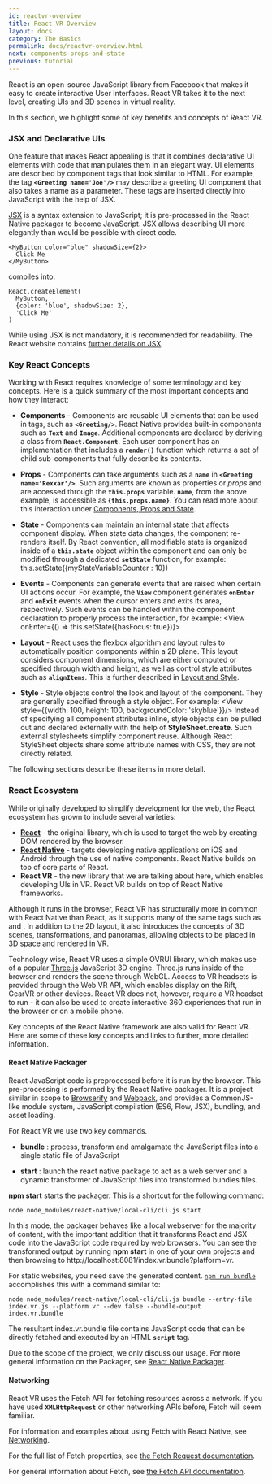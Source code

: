 ```yaml
---
id: reactvr-overview
title: React VR Overview
layout: docs
category: The Basics
permalink: docs/reactvr-overview.html
next: components-props-and-state
previous: tutorial
---
```


React is an open-source JavaScript library from Facebook that makes it easy to create interactive User Interfaces. React VR takes it to the next level, creating UIs and 3D scenes in virtual reality.

In this section, we highlight some of key benefits and concepts of React VR.


### JSX and Declarative UIs

One feature that makes React appealing is that it combines declarative UI elements with code that manipulates them in an elegant way.
UI elements are described by component tags that look similar to HTML. For example, the tag **`<Greeting name='Joe'/>`** may describe a greeting
UI component that also takes a name as a parameter. These tags are inserted directly into JavaScript with the help of JSX.

[JSX](https://facebook.github.io/react/docs/introducing-jsx.html) is a syntax extension to JavaScript;
it is pre-processed in the React Native packager to become JavaScript.
JSX allows describing UI more elegantly than would be possible with direct code.

```
<MyButton color="blue" shadowSize={2}>
  Click Me
</MyButton>
```

compiles into:

```
React.createElement(
  MyButton,
  {color: 'blue', shadowSize: 2},
  'Click Me'
)
```

While using JSX is not mandatory, it is recommended for readability.
The React website contains [further details on JSX](https://facebook.github.io/react/docs/jsx-in-depth.html).



### Key React Concepts

Working with React requires knowledge of some terminology and key concepts. Here is a quick summary of
the most important concepts and how they interact:

* **Components** - Components are reusable UI elements that can be used in tags, such as **`<Greeting/>`**. React Native provides built-in
components such as **`Text`** and **`Image`**. Additional components are declared by deriving a class from **`React.Component`**. Each user
component has an implementation that includes a **`render()`** function which returns a set of child sub-components that fully
describe its contents.

* **Props** - Components can take arguments such as a **`name`** in **`<Greeting name='Rexxar'/>`**. Such arguments are known as properties or *props* and are accessed through the **`this.props`** variable. **`name`**, from the above example, is accessible as **`{this.props.name}`**.
You can read more about this interaction under [Components, Props and State](docs/components-props-and-state.html).

* **State** - Components can maintain an internal state that affects component display. When state data changes, the component re-renders itself. By React convention, all modifiable state is organized inside of a **`this.state`** object within the component and can only be modified through
a dedicated **`setState`** function, for example:
        this.setState({myStateVariableCounter : 10})

* **Events** - Components can generate events that are raised when certain UI actions occur. For example, the **`View`** component generates
**`onEnter`** and **`onExit`** events when the cursor enters and exits its area, respectively. Such events can be handled within the
component declaration to properly process the interaction, for example:
        <View onEnter={() => this.setState({hasFocus: true})}>

* **Layout** - React uses the flexbox algorithm and layout rules to automatically position components within a 2D plane. This layout
considers component dimensions, which are either computed or specified through width and height, as well as control style attributes
such as **`alignItems`**. This is further described in [Layout and Style](docs/layout-and-style.html).

* **Style** - Style objects control the look and layout of the component. They are generally specified through a style object. For example:
        <View style={{width: 100, height: 100, backgroundColor: 'skyblue'}}/>
Instead of specifying all component attributes inline,
style objects can be pulled out and declared externally with the help of **StyleSheet.create**. Such external stylesheets simplify component
reuse. Although React StyleSheet objects share some attribute names with CSS, they are not directly related.

The following sections describe these items in more detail.


 ### React Ecosystem

While originally developed to simplify development for the web, the React ecosystem has grown to include several varieties:

* **[React](https://facebook.github.io/react/)** - the original library, which is used to target the web by creating DOM rendered by the browser.
* **[React Native](https://facebook.github.io/react-native/)** - targets developing native applications on iOS and Android through the use of native components. React Native builds on top of core parts of React.
* **React VR** - the new library that we are talking about here, which enables developing UIs in VR. React VR builds on top of React Native frameworks.

Although it runs in the browser, React VR has structurally more in common with React Native than React, as it supports many of the same tags such as <View> and <Text>.  In addition to the 2D layout, it also introduces the concepts of 3D scenes, transformations, and panoramas, allowing objects to be placed in 3D space and rendered in VR.

Technology wise, React VR uses a simple OVRUI library, which makes use of a popular [Three.js](https://threejs.org/) JavaScript 3D engine.
Three.js runs inside of the browser and renders the scene through WebGL.  Access to VR headsets is provided through the Web VR API, which enables display on the Rift, GearVR or other devices.
React VR does not, however, require a VR headset to run - it can also be used to create interactive 360 experiences that run in the browser or on a mobile phone.

Key concepts of the React Native framework are also valid for React VR. Here are some of these key concepts and links to further, more detailed information.


#### React Native Packager

React JavaScript code is preprocessed before it is run by the browser. This pre-processing is performed by the React Native packager. It is a project similar in scope to [Browserify](http://browserify.org/) and [Webpack](https://webpack.github.io/), and provides a CommonJS-like module system, JavaScript compilation (ES6, Flow, JSX), bundling, and asset loading.

For React VR we use two key commands.

* **bundle** : process, transform and amalgamate the JavaScript files into a single static file of JavaScript

* **start** : launch the react native package to act as a web server and a dynamic transformer of JavaScript files into transformed bundles files.

**npm start** starts the packager. This is a shortcut for the following command:

```
node node_modules/react-native/local-cli/cli.js start
```

In this mode, the packager behaves like a local webserver for the majority of content, with the important addition that it transforms React and JSX code into the JavaScript code required by web browsers. You can see the transformed output by running **npm start** in one of your own projects and then browsing to http://localhost:8081/index.vr.bundle?platform=vr.

For static websites, you need save the generated content. [`npm run bundle`](docs/publishing.html)  accomplishes this with a command similar to:

```
node node_modules/react-native/local-cli/cli.js bundle --entry-file
index.vr.js --platform vr --dev false --bundle-output
index.vr.bundle
```

The resultant index.vr.bundle file contains JavaScript code that can be directly fetched and executed by an HTML **`script`** tag.

Due to the scope of the project, we only discuss our usage. For more general information on the Packager, see [React Native Packager](https://github.com/facebook/metro-bundler).

#### Networking

React VR uses the Fetch API for fetching resources across a network. If you have used **`XMLHttpRequest`** or other networking APIs before, Fetch will seem familiar.

For information and examples about using Fetch with React Native, see [Networking](https://facebook.github.io/react-native/docs/network.html).

For the full list of Fetch properties, see [the Fetch Request documentation](https://developer.mozilla.org/en-US/docs/Web/API/Request).

For general information about Fetch, see [the Fetch API documentation](https://developer.mozilla.org/en-US/docs/Web/API/Fetch_API).
